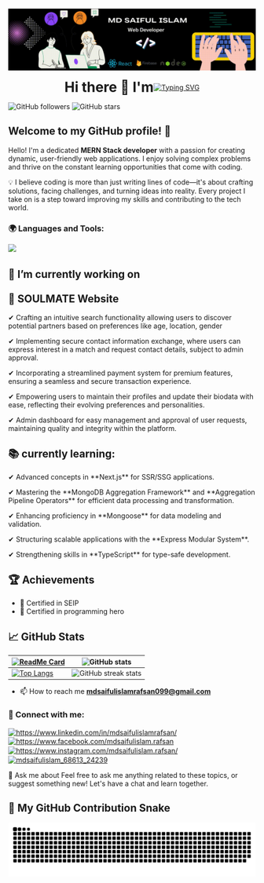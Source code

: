 ![link](https://github.com/MdSaifulIslamRafsan/MdSaifulIslamRafsan/blob/main/Banner.gif)

<div align="center" style="display: flex; flex-direction: row; align-items: center; justify-content: center;">
  <h1 style="margin: 0;">Hi there 👋 I'm</h1>
 <a href="https://git.io/typing-svg"><img src="https://readme-typing-svg.demolab.com?font=Fira+Code&weight=800&size=30&duration=4000&pause=1000&vCenter=true&width=330&lines=Md+Saiful+Islam;Front-end+Developer;MERN-Stark+Developer" alt="Typing SVG" /></a>
</div>





![GitHub followers](https://img.shields.io/github/followers/MdSaifulIslamRafsan?style=social)
![GitHub stars](https://img.shields.io/github/stars/MdSaifulIslamRafsan?style=social)

## Welcome to my GitHub profile! 👋

Hello! I'm a dedicated **MERN Stack developer**  with a passion for creating dynamic, user-friendly web applications. I enjoy solving complex problems and thrive on the constant learning opportunities that come with coding.  

💡 I believe coding is more than just writing lines of code—it's about crafting solutions, facing challenges, and turning ideas into reality. Every project I take on is a step toward improving my skills and contributing to the tech world.  

<h3 align="left">🌍 Languages and Tools:</h3>
<p>
  <a href="https://skillicons.dev">
    <img src="https://skillicons.dev/icons?i=html,css,tailwind,bootstrap,js,react,firebase,nodejs,express,mongodb,nextjs,ts,redux,vue,git,github,figma,netlify,vercel" />
  </a>
</p>


##  🔭 I’m currently working on <br><br> 💍 SOULMATE Website
  <P>✔ Crafting an intuitive search functionality allowing users to discover potential partners based on preferences like age, location, gender</P>
  <p>✔ Implementing secure contact information exchange, where users can express interest in a match and request contact details, subject to admin approval.</p>
  <p>✔ Incorporating a streamlined payment system for premium features, ensuring a seamless and secure transaction experience.</p>
  <p> ✔ Empowering users to maintain their profiles and update their biodata with ease, reflecting their evolving preferences and personalities.</p>
  <p>✔ Admin dashboard for easy management and approval of user requests, maintaining quality and integrity within the platform.</p>
  
  
## 📚 currently learning:
<p>✔  Advanced concepts in **Next.js** for SSR/SSG applications. </p>     
<p>✔ Mastering the **MongoDB Aggregation Framework** and **Aggregation Pipeline Operators** for efficient data processing and transformation.
</p>
<p>✔ Enhancing proficiency in **Mongoose** for data modeling and validation. </p>
<p>✔ Structuring scalable applications with the **Express Modular System**. </p>
<p>✔ Strengthening skills in **TypeScript** for type-safe development. </p>




## 🏆 Achievements
- 📜 Certified in SEIP
- 📜 Certified in programming hero

## 📈 GitHub Stats
| [![ReadMe Card](https://github-readme-stats.vercel.app/api/pin/?username=MdSaifulIslamRafsan&repo=SOULMATE-client-side)](https://github.com/MdSaifulIslamRafsan/SOULMATE-client-side)  | ![GitHub stats](https://github-readme-stats.vercel.app/api?username=MdSaifulIslamRafsan&show_icons=true) |
|---|---|
| [![Top Langs](https://github-readme-stats.vercel.app/api/top-langs/?username=MdSaifulIslamRafsan)](https://github.com/anuraghazra/github-readme-stats) | ![GitHub streak stats](https://streak-stats.demolab.com/?user=MdSaifulIslamRafsan) |
  

- 📫 How to reach me **mdsaifulislamrafsan099@gmail.com**

<h3 align="left">🤝 Connect with me:</h3>
<p align="left">
<a href="https://linkedin.com/in/https://www.linkedin.com/in/mdsaifulislamrafsan/" target="blank"><img align="center" src="https://raw.githubusercontent.com/rahuldkjain/github-profile-readme-generator/master/src/images/icons/Social/linked-in-alt.svg" alt="https://www.linkedin.com/in/mdsaifulislamrafsan/" height="30" width="40" /></a>
<a href="https://fb.com/https://www.facebook.com/mdsaifulislam.rafsan" target="blank"><img align="center" src="https://raw.githubusercontent.com/rahuldkjain/github-profile-readme-generator/master/src/images/icons/Social/facebook.svg" alt="https://www.facebook.com/mdsaifulislam.rafsan" height="30" width="40" /></a>
<a href="https://instagram.com/https://www.instagram.com/mdsaifulislam.rafsan/" target="blank"><img align="center" src="https://raw.githubusercontent.com/rahuldkjain/github-profile-readme-generator/master/src/images/icons/Social/instagram.svg" alt="https://www.instagram.com/mdsaifulislam.rafsan/" height="30" width="40" /></a>
<a href="https://discord.gg/mdsaifulislam_68613_24239" target="blank"><img align="center" src="https://raw.githubusercontent.com/rahuldkjain/github-profile-readme-generator/master/src/images/icons/Social/discord.svg" alt="mdsaifulislam_68613_24239" height="30" width="40" /></a>
</p>

<p> 💬 Ask me about Feel free to ask me anything related to these topics, or suggest something new! Let's have a chat and learn together. </p>

## 🐍 My GitHub Contribution Snake
![snake gif](https://github.com/MdSaifulIslamRafsan/MdSaifulIslamRafsan/blob/output/github-snake-dark.svg)


